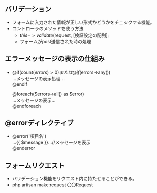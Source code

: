 ## バリデーション
- フォームに入力された情報が正しい形式かどうかをチェックする機能。
- コントローラのメソッドを使う方法
  - $this->validate($request, [検証設定の配列];  
  - フォームがpost送信された時の処理  

## エラーメッセージの表示の仕組み
- @if(count($errors) > 0)  または  @if($errors->any())  
    ...メッセージの表示処理...  
  @endif  
    
  @foreach($errors->all() as $error)  
    ...メッセージの表示...  
  @endforeach  
  
## @errorディレクティブ
- @error('項目名')  
  ...{{ $message }}...//メッセージを表示  
  @enderror  
  
## フォームリクエスト
- バリデーション機能をリクエスト内に持たせることができる。  
- php artisan make:request 〇〇Request  
